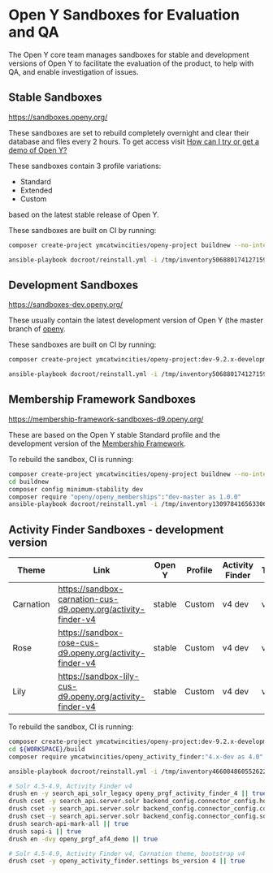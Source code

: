 # Open Y Sandboxes for Evaluation and QA

The Open Y core team manages sandboxes for stable and development versions of Open Y to facilitate the evaluation of the product, to help with QA, and enable investigation of issues.

## Stable Sandboxes

https://sandboxes.openy.org/

These sandboxes are set to rebuild completely overnight and clear their database and files every 2 hours. To get access visit [How can I try or get a demo of Open Y?](https://community.openymca.org/t/how-can-i-try-or-get-a-demo-of-open-y/318)

These sandboxes contain 3 profile variations:

- Standard
- Extended
- Custom

based on the latest stable release of Open Y.

These sandboxes are built on CI by running:

```sh
composer create-project ymcatwincities/openy-project buildnew --no-interaction --prefer-dist

ansible-playbook docroot/reinstall.yml -i /tmp/inventory5068801741271597001.ini -f 5 -e php_env_vars=APP_ENV=dev -e mysql_user=*** -e mysql_password=*** -e mysql_db=sandbox_carnation_custom -e drupal_folder=/var/www/sandbox_carnation_custom -e site_url=https://sandbox-carnation-cus.openy.org -e pp_environment=demo -e run_reinstall=true -e "openy_profile_install_settings='openy_configure_profile.preset=complete openy_theme_select.theme=openy_carnation'" -e use_solr=false -i localhost, --connection=local -vvvv
```

## Development Sandboxes

https://sandboxes-dev.openy.org/

These usually contain the latest development version of Open Y (the master branch of [openy](https://github.com/ymcatwincities/openy).

These sandboxes are built on CI by running:

```sh
composer create-project ymcatwincities/openy-project:dev-9.2.x-development buildnew --no-interaction --prefer-dist

ansible-playbook docroot/reinstall.yml -i /tmp/inventory5068801741271597001.ini -f 5 -e php_env_vars=APP_ENV=dev -e mysql_user=*** -e mysql_password=*** -e mysql_db=sandbox_carnation_custom -e drupal_folder=/var/www/sandbox_carnation_custom -e site_url=https://sandbox-carnation-cus.openy.org -e pp_environment=demo -e run_reinstall=true -e "openy_profile_install_settings='openy_configure_profile.preset=complete openy_theme_select.theme=openy_carnation'" -e use_solr=false -i localhost, --connection=local -vvvv
```

## Membership Framework Sandboxes

https://membership-framework-sandboxes-d9.openy.org/

These are based on the Open Y stable Standard profile and the development version of the [Membership Framework](https://github.com/ymcatwincities/openy_memberships).

To rebuild the sandbox, CI is running:

```sh
composer create-project ymcatwincities/openy-project buildnew --no-interaction --prefer-dist
cd buildnew
composer config minimum-stability dev
composer require "openy/openy_memberships":"dev-master as 1.0.0"
ansible-playbook docroot/reinstall.yml -i /tmp/inventory13097841656330601319.ini -f 5 -e php_env_vars=APP_ENV=dev -e mysql_user=*** -e mysql_password=*** -e mysql_db=d9_sandbox_carnation_std_membership_framework -e drupal_folder=/var/www/d9_sandbox_carnation_std_membership_framework -e site_url=https://sandbox-carnation-std-membership-framework-d9.openy.org -e pp_environment=membership_framework -e run_reinstall=true -e "openy_profile_install_settings='openy_configure_profile.preset=standard openy_theme_select.theme=openy_carnation openy_select_content.content=0'" -e use_solr=false -i localhost, --connection=local -vvvv
```

## Activity Finder Sandboxes - development version

| Theme | Link | Open Y | Profile | Activity Finder | Theme | Bootstrap |
| ---- | ---- | ---- | ---- | ---- | ---- | ---- |
| Carnation | https://sandbox-carnation-cus-d9.openy.org/activity-finder-v4 | stable | Custom | v4 dev | v4 |
| Rose | https://sandbox-rose-cus-d9.openy.org/activity-finder-v4 | stable |  Custom | v4 dev | v3 |
| Lily | https://sandbox-lily-cus-d9.openy.org/activity-finder-v4 | stable | Custom | v4 dev | v3 |

To rebuild the sandbox, CI is running:

```sh
composer create-project ymcatwincities/openy-project:dev-9.2.x-development-af4 build --no-interaction --prefer-dist
cd ${WORKSPACE}/build
composer require ymcatwincities/openy_activity_finder:"4.x-dev as 4.0"

ansible-playbook docroot/reinstall.yml -i /tmp/inventory4660848605526222353.ini -f 5 -e php_env_vars=APP_ENV=dev -e mysql_user=*** -e mysql_password=*** -e mysql_db=d9_sandbox_carnation_custom -e drupal_folder=/var/www/d9_sandbox_carnation_custom -e site_url=https://sandbox-carnation-cus-d9.openy.org -e pp_environment=demo -e run_reinstall=true -e "openy_profile_install_settings='openy_configure_profile.preset=complete openy_theme_select.theme=openy_carnation'" -i localhost, --connection=local -vvvv

# Solr 4.5-4.9, Activity Finder v4
drush en -y search_api_solr_legacy openy_prgf_activity_finder_4 || true
drush cset -y search_api.server.solr backend_config.connector_config.host 127.0.0.1 -y || true
drush cset -y search_api.server.solr backend_config.connector_config.core ${VHOST_FOLDER} -y
drush cset -y search_api.server.solr backend_config.connector_config.solr_version 4.5 -y
drush search-api-mark-all || true
drush sapi-i || true
drush en -dvy openy_prgf_af4_demo || true

# Solr 4.5-4.9, Activity Finder v4, Carnation theme, bootstrap v4
drush cset -y openy_activity_finder.settings bs_version 4 || true

```

